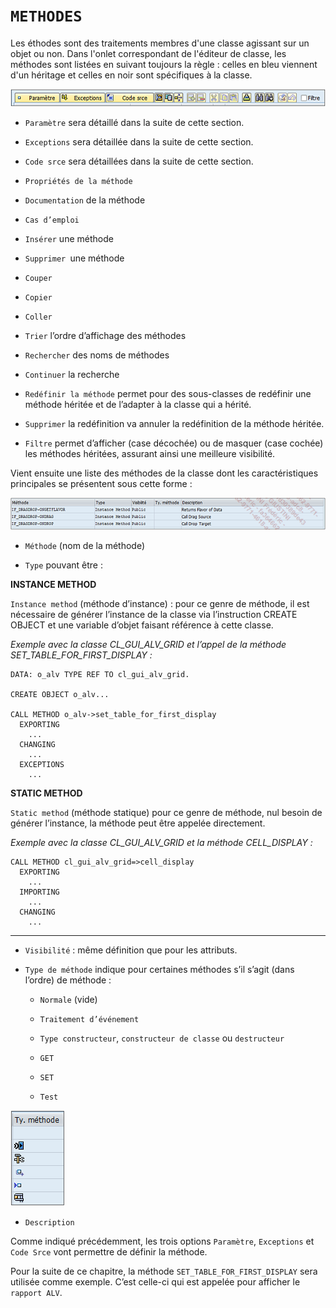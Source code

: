 # **`METHODES`**

Les éthodes sont des traitements membres d'une classe agissant sur un objet ou non. Dans l'onlet correspondant de l'éditeur de classe, les méthodes sont listées en suivant toujours la règle : celles en bleu viennent d'un héritage et celles en noir sont spécifiques à la classe.

![](../../99%20-%20Ressources/11_Classes%20-%2003%20-%2001%20-%2001.png)

- `Paramètre` sera détaillé dans la suite de cette section.

- `Exceptions` sera détaillée dans la suite de cette section.

- `Code srce` sera détaillées dans la suite de cette section.

- `Propriétés de la méthode`

- `Documentation` de la méthode

- `Cas d’emploi`

- `Insérer` une méthode

- `Supprimer `une méthode

- `Couper`

- `Copier`

- `Coller`

- `Trier` l’ordre d’affichage des méthodes

- `Rechercher` des noms de méthodes

- `Continuer` la recherche

- `Redéfinir la méthode` permet pour des sous-classes de redéfinir une méthode héritée et de l’adapter à la classe qui a hérité.

- `Supprimer` la redéfinition va annuler la redéfinition de la méthode héritée.

- `Filtre` permet d’afficher (case décochée) ou de masquer (case cochée) les méthodes héritées, assurant ainsi une meilleure visibilité.

Vient ensuite une liste des méthodes de la classe dont les caractéristiques principales se présentent sous cette forme :

![](../../99%20-%20Ressources/11_Classes%20-%2003%20-%2001%20-%2002.png)

- `Méthode` (nom de la méthode)

- `Type` pouvant être :

**INSTANCE METHOD**

`Instance method` (méthode d’instance) : pour ce genre de méthode, il est nécessaire de générer l’instance de la classe via l’instruction CREATE OBJECT et une variable d’objet faisant référence à cette classe.

_Exemple avec la classe CL_GUI_ALV_GRID et l’appel de la méthode SET_TABLE_FOR_FIRST_DISPLAY :_

```JS
DATA: o_alv TYPE REF TO cl_gui_alv_grid.

CREATE OBJECT o_alv...

CALL METHOD o_alv->set_table_for_first_display
  EXPORTING
    ...
  CHANGING
    ...
  EXCEPTIONS
    ...
```

**STATIC METHOD**

`Static method` (méthode statique) pour ce genre de méthode, nul besoin de générer l’instance, la méthode peut être appelée directement.

_Exemple avec la classe CL_GUI_ALV_GRID et la méthode CELL_DISPLAY :_

```JS
CALL METHOD cl_gui_alv_grid=>cell_display
  EXPORTING
    ...
  IMPORTING
    ...
  CHANGING
    ...
```

---

- `Visibilité` : même définition que pour les attributs.

- `Type de méthode` indique pour certaines méthodes s’il s’agit (dans l’ordre) de méthode :

  - `Normale` (vide)

  - `Traitement d’événement`

  - `Type constructeur`, `constructeur de classe` ou `destructeur`

  - `GET`

  - `SET`

  - `Test`

![](../../99%20-%20Ressources/11_Classes%20-%2003%20-%2001%20-%2003.png)

- `Description`

Comme indiqué précédemment, les trois options `Paramètre`, `Exceptions` et `Code Srce` vont permettre de définir la méthode.

Pour la suite de ce chapitre, la méthode `SET_TABLE_FOR_FIRST_DISPLAY` sera utilisée comme exemple. C’est celle-ci qui est appelée pour afficher le `rapport ALV`.
